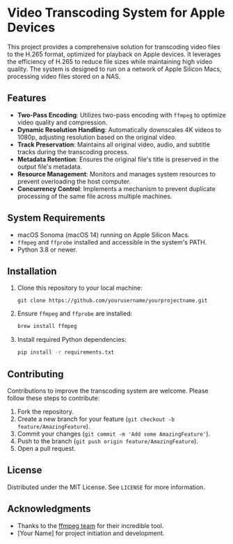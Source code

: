 # Video Transcoding System for Apple Devices

This project provides a comprehensive solution for transcoding video files to the H.265 format, optimized for playback on Apple devices. It leverages the efficiency of H.265 to reduce file sizes while maintaining high video quality. The system is designed to run on a network of Apple Silicon Macs, processing video files stored on a NAS.

## Features

- **Two-Pass Encoding**: Utilizes two-pass encoding with `ffmpeg` to optimize video quality and compression.
- **Dynamic Resolution Handling**: Automatically downscales 4K videos to 1080p, adjusting resolution based on the original video.
- **Track Preservation**: Maintains all original video, audio, and subtitle tracks during the transcoding process.
- **Metadata Retention**: Ensures the original file's title is preserved in the output file's metadata.
- **Resource Management**: Monitors and manages system resources to prevent overloading the host computer.
- **Concurrency Control**: Implements a mechanism to prevent duplicate processing of the same file across multiple machines.

## System Requirements

- macOS Sonoma (macOS 14) running on Apple Silicon Macs.
- `ffmpeg` and `ffprobe` installed and accessible in the system's PATH.
- Python 3.8 or newer.

## Installation

1. Clone this repository to your local machine:
   ```shell
   git clone https://github.com/yourusername/yourprojectname.git
2. Ensure `ffmpeg` and `ffprobe` are installed:
   ```bash
   brew install ffmpeg
3. Install required Python dependencies:
   ```bash
   pip install -r requirements.txt

## Contributing

Contributions to improve the transcoding system are welcome. Please follow these steps to contribute:

1. Fork the repository.
2. Create a new branch for your feature (`git checkout -b feature/AmazingFeature`).
3. Commit your changes (`git commit -m 'Add some AmazingFeature'`).
4. Push to the branch (`git push origin feature/AmazingFeature`).
5. Open a pull request.

## License

Distributed under the MIT License. See `LICENSE` for more information.

## Acknowledgments

- Thanks to the [ffmpeg team](https://ffmpeg.org/) for their incredible tool.
- [Your Name] for project initiation and development.
